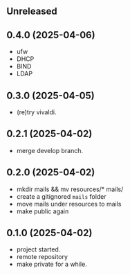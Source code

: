 ## Unreleased


## 0.4.0 (2025-04-06)

* ufw
* DHCP
* BIND
* LDAP

## 0.3.0 (2025-04-05)

* (re)try vivaldi.

## 0.2.1 (2025-04-02)

* merge develop branch.

## 0.2.0 (2025-04-02)

* mkdir mails && mv resources/* mails/
* create a gitignored `mails` folder
* move mails under resources to mails
* make public again

## 0.1.0 (2025-04-02)

* project started.
* remote repository
* make private for a while.
